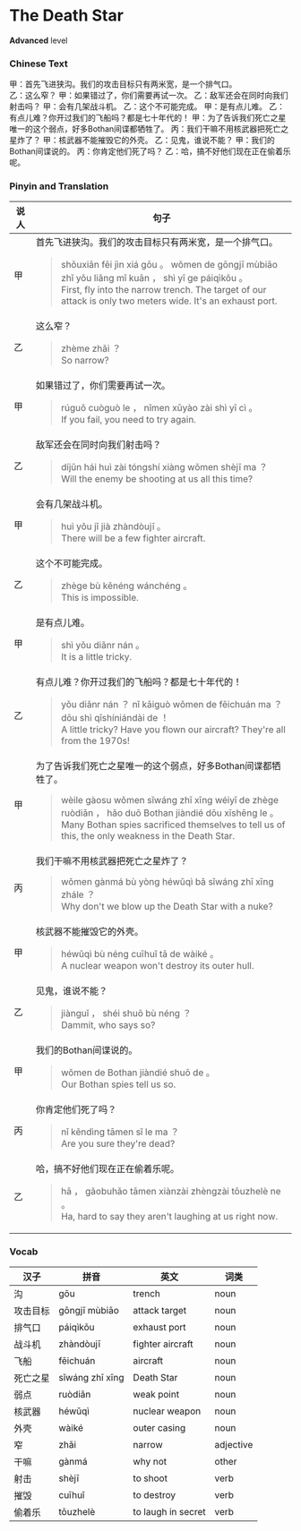 # The Death Star
**Advanced** level
### Chinese Text
甲：首先飞进狭沟。我们的攻击目标只有两米宽，是一个排气口。<br />乙：这么窄？
甲：如果错过了，你们需要再试一次。
乙：敌军还会在同时向我们射击吗？
甲：会有几架战斗机。
乙：这个不可能完成。
甲：是有点儿难。
乙：有点儿难？你开过我们的飞船吗？都是七十年代的！
甲：为了告诉我们死亡之星唯一的这个弱点，好多Bothan间谍都牺牲了。
丙：我们干嘛不用核武器把死亡之星炸了？
甲：核武器不能摧毁它的外壳。
乙：见鬼，谁说不能？
甲：我们的Bothan间谍说的。
丙：你肯定他们死了吗？
乙：哈，搞不好他们现在正在偷着乐呢。

### Pinyin and Translation
|说人|句子|
|----|----|
|甲|首先飞进狭沟。我们的攻击目标只有两米宽，是一个排气口。<blockquote>shǒuxiān fēi jìn xiá gōu 。 wǒmen de gōngjī mùbiāo zhǐ yǒu liǎng mǐ kuān ， shì yī ge páiqìkǒu 。<br />First, fly into the narrow trench. The target of our attack is only two meters wide. It's an exhaust port.</blockquote>|
|乙|这么窄？<blockquote>zhème zhǎi ？<br />So narrow?</blockquote>|
|甲|如果错过了，你们需要再试一次。<blockquote>rúguǒ cuòguò le ， nǐmen xūyào zài shì yī cì 。<br />If you fail, you need to try again.</blockquote>|
|乙|敌军还会在同时向我们射击吗？<blockquote>díjūn hái huì zài tóngshí xiàng wǒmen shèjī ma ？<br />Will the enemy be shooting at us all this time?</blockquote>|
|甲|会有几架战斗机。<blockquote>huì yǒu jǐ jià zhàndòujī 。<br />There will be a few fighter aircraft.</blockquote>|
|乙|这个不可能完成。<blockquote>zhège bù kěnéng wánchéng 。<br />This is impossible.</blockquote>|
|甲|是有点儿难。<blockquote>shì yǒu diǎnr nán 。<br />It is a little tricky.</blockquote>|
|乙|有点儿难？你开过我们的飞船吗？都是七十年代的！<blockquote>yǒu diǎnr nán ？ nǐ kāiguò wǒmen de fēichuán ma ？ dōu shì qīshíniándài de ！<br />A little tricky? Have you flown our aircraft? They're all from the 1970s!</blockquote>|
|甲|为了告诉我们死亡之星唯一的这个弱点，好多Bothan间谍都牺牲了。<blockquote>wèile gàosu wǒmen sǐwáng zhī xīng wéiyī de zhège ruòdiǎn ， hǎo duō Bothan jiàndié dōu xīshēng le 。<br />Many Bothan spies sacrificed themselves to tell us of this, the only weakness in the Death Star.</blockquote>|
|丙|我们干嘛不用核武器把死亡之星炸了？<blockquote>wǒmen gànmá bù yòng héwǔqì bǎ sǐwáng zhī xīng zhále ？<br />Why don't we blow up the Death Star with a nuke?</blockquote>|
|甲|核武器不能摧毁它的外壳。<blockquote>héwǔqì bù néng cuīhuǐ tā de wàiké 。<br />A nuclear weapon won't destroy its outer hull.</blockquote>|
|乙|见鬼，谁说不能？<blockquote>jiànguǐ ， shéi shuō bù néng ？<br />Dammit, who says so?</blockquote>|
|甲|我们的Bothan间谍说的。<blockquote>wǒmen de Bothan jiàndié shuō de 。<br />Our Bothan spies tell us so.</blockquote>|
|丙|你肯定他们死了吗？<blockquote>nǐ kěndìng tāmen sǐ le ma ？<br />Are you sure they're dead?</blockquote>|
|乙|哈，搞不好他们现在正在偷着乐呢。<blockquote>hā ， gǎobuhǎo tāmen xiànzài zhèngzài tōuzhelè ne 。<br />Ha, hard to say they aren't laughing at us right now.</blockquote>|
### Vocab
|汉子|拼音|英文|词类|
|----|----|----|----|
|沟|gōu|trench|noun|
|攻击目标|gōngjī mùbiāo|attack target|noun|
|排气口|páiqìkǒu|exhaust port|noun|
|战斗机|zhàndòujī|fighter aircraft|noun|
|飞船|fēichuán|aircraft|noun|
|死亡之星|sǐwáng zhī xīng|Death Star|noun|
|弱点|ruòdiǎn|weak point|noun|
|核武器|héwǔqì|nuclear weapon|noun|
|外壳|wàiké|outer casing|noun|
|窄|zhǎi|narrow|adjective|
|干嘛|gànmá|why not|other|
|射击|shèjī|to shoot|verb|
|摧毁|cuīhuǐ|to destroy|verb|
|偷着乐|tōuzhelè|to laugh in secret|verb|